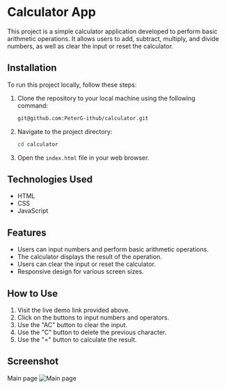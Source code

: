 # Calculator App

This project is a simple calculator application developed to perform basic arithmetic operations. It allows users to add, subtract, multiply, and divide numbers, as well as clear the input or reset the calculator.

## Installation
To run this project locally, follow these steps:

1. Clone the repository to your local machine using the following command:
   ```sh
   git@github.com:PeterG-ithub/calculator.git
2. Navigate to the project directory:
    ```sh
   cd calculator
3. Open the `index.html` file in your web browser.

## Technologies Used

- HTML
- CSS
- JavaScript

## Features

- Users can input numbers and perform basic arithmetic operations.
- The calculator displays the result of the operation.
- Users can clear the input or reset the calculator.
- Responsive design for various screen sizes.

## How to Use

1. Visit the live demo link provided above.
2. Click on the buttons to input numbers and operators.
3. Use the "AC" button to clear the input.
4. Use the "C" button to delete the previous character.
5. Use the "=" button to calculate the result.

## Screenshot
Main page
![Main page](images/main-page.png)